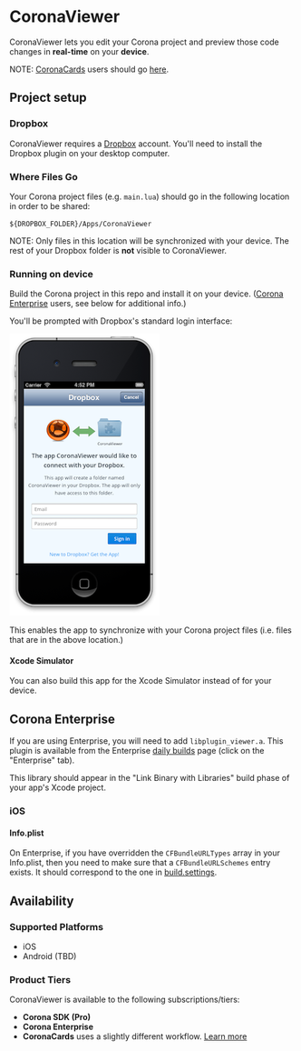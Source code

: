# CoronaViewer

CoronaViewer lets you edit your Corona project and preview those code changes in __real-time__ on your __device__.

NOTE: [CoronaCards](http://coronacards.com) users should go [here](https://github.com/CoronaCards/CoronaViewer).

## Project setup

### Dropbox

CoronaViewer requires a [Dropbox](https://db.tt/uQgIqtPN) account. You'll need to install the Dropbox plugin on your desktop computer.

### Where Files Go

Your Corona project files (e.g. `main.lua`) should go in the following location in order to be shared:

	${DROPBOX_FOLDER}/Apps/CoronaViewer

NOTE: Only files in this location will be synchronized with your device. The rest of your Dropbox folder is __not__ visible to CoronaViewer.

### Running on device

Build the Corona project in this repo and install it on your device. ([Corona Enterprise](http://coronalabs.com/products/enterprise/) users, see below for additional info.)

You'll be prompted with Dropbox's standard login interface:

![Dropbox Login UI iOS](README/dropbox-login-ios.png)

This enables the app to synchronize with your Corona project files (i.e. files that are in the above location.)

#### Xcode Simulator

You can also build this app for the Xcode Simulator instead of for your device.

## Corona Enterprise

If you are using Enterprise, you will need to add `libplugin_viewer.a`. This plugin is available from the Enterprise [daily builds](http://developer.coronalabs.com/downloads/daily-builds) page (click on the "Enterprise" tab).

This library should appear in the "Link Binary with Libraries" build phase of your app's Xcode project.

### iOS

#### Info.plist

On Enterprise, if you have overridden the `CFBundleURLTypes` array in your Info.plist, then you need to make sure that a `CFBundleURLSchemes` entry exists. It should correspond to the one in [build.settings](build.settings).

## Availability

### Supported Platforms

* iOS
* Android (TBD)

### Product Tiers

CoronaViewer is available to the following subscriptions/tiers:

* __Corona SDK (Pro)__
* __Corona Enterprise__
* __CoronaCards__ uses a slightly different workflow. [Learn more](https://github.com/coronacards/CoronaViewer)
